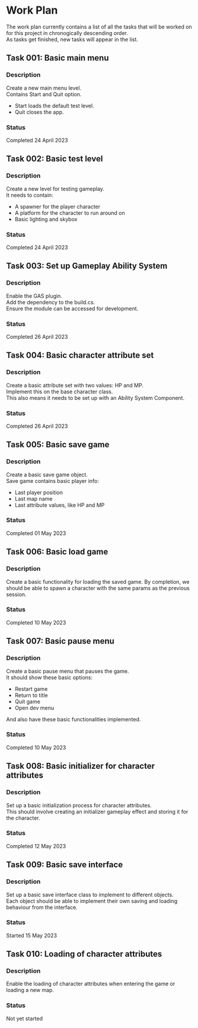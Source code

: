 # Work Plan
The work plan currently contains a list of all the tasks that will be worked on for this project in chronogically descending order.  
As tasks get finished, new tasks will appear in the list.  


## Task 001: Basic main menu

### Description
Create a new main menu level.  
Contains Start and Quit option.  
- Start loads the default test level.
- Quit closes the app.

### Status
Completed 24 April 2023


## Task 002: Basic test level

### Description
Create a new level for testing gameplay.  
It needs to contain:
- A spawner for the player character
- A platform for the character to run around on
- Basic lighting and skybox

### Status
Completed 24 April 2023


## Task 003: Set up Gameplay Ability System

### Description
Enable the GAS plugin.  
Add the dependency to the build.cs.  
Ensure the module can be accessed for development.  

### Status
Completed 26 April 2023


## Task 004: Basic character attribute set

### Description
Create a basic attribute set with two values: HP and MP.  
Implement this on the base character class.  
This also means it needs to be set up with an Ability System Component.

### Status
Completed 26 April 2023


## Task 005: Basic save game

### Description
Create a basic save game object.  
Save game contains basic player info:
- Last player position
- Last map name
- Last attribute values, like HP and MP

### Status
Completed 01 May 2023


## Task 006: Basic load game

### Description
Create a basic functionality for loading the saved game.
By completion, we should be able to spawn a character with the same params as the previous session.

### Status
Completed 10 May 2023


## Task 007: Basic pause menu

### Description
Create a basic pause menu that pauses the game.  
It should show these basic options:
- Restart game
- Return to title
- Quit game
- Open dev menu

And also have these basic functionalities implemented.

### Status
Completed 10 May 2023


## Task 008: Basic initializer for character attributes

### Description
Set up a basic initialization process for character attributes.  
This should involve creating an initializer gameplay effect and storing it for the character.

### Status
Completed 12 May 2023


## Task 009: Basic save interface

### Description
Set up a basic save interface class to implement to different objects.  
Each object should be able to implement their own saving and loading behaviour from the interface.

### Status
Started 15 May 2023


## Task 010: Loading of character attributes

### Description
Enable the loading of character attributes when entering the game or loading a new map.

### Status
Not yet started
